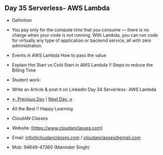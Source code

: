 ## Day 35 Serverless- AWS Lambda

- Definition
  
- You pay only for the compute time that you consume — there is no charge when your code is not running. With Lambda, you can run code for virtually any type of application   or backend service, all with zero administration.


- Events in AWS Lambda How to pass the value

- Explain Hot Start vs Cold Start in AWS Lambda !! Steps to reduce the Billing Time


- Student work:
- Write an Article & post it on LinkedIn Day 34 Serverless- AWS Lambda
- [← Previous Day](../Day34/README.md) | [Next Day →](../Day36/README.md)

- All the Best !! Happy Learning
- CloudAN Classes
- Website: [https://www.cloudanclasses.com]
- Email: info@cloudanclasses.com / cloudanclasses@gmail.com
- Mob: 94649-47360 (Maninder Singh)
